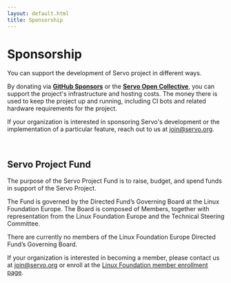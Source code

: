 ```yaml
---
layout: default.html
title: Sponsorship
---
```


# Sponsorship

You can support the development of Servo project in different ways.

By donating via [**GitHub Sponsors**](https://github.com/sponsors/servo) or the [**Servo Open Collective**](https://opencollective.com/servo), you can support the project's infrastructure and hosting costs. The money there is used to keep the project up and running, including CI bots and related hardware requirements for the project.

<div class="hero is-info is-small">
  <div class="hero-body">
    <p class="subtitle">
      If your organization is interested in sponsoring Servo's development or the implementation of a particular feature, reach out to us at <a href="mailto:join@servo.org">join@servo.org</a>.
    </p>
  </div>
</div>
<br>

## Servo Project Fund

The purpose of the Servo Project Fund is to raise, budget, and spend funds in support of the Servo Project.

The Fund is governed by the Directed Fund’s Governing Board at the Linux Foundation Europe. The Board is composed of Members, together with representation from the Linux Foundation Europe and the Technical Steering Committee.

There are currently no members of the Linux Foundation Europe Directed Fund’s Governing Board.

If your organization is interested in becoming a member, please contact us at <join@servo.org> or enroll at the [Linux Foundation member enrollment page](https://enrollment.lfx.linuxfoundation.org/?project=servo).

